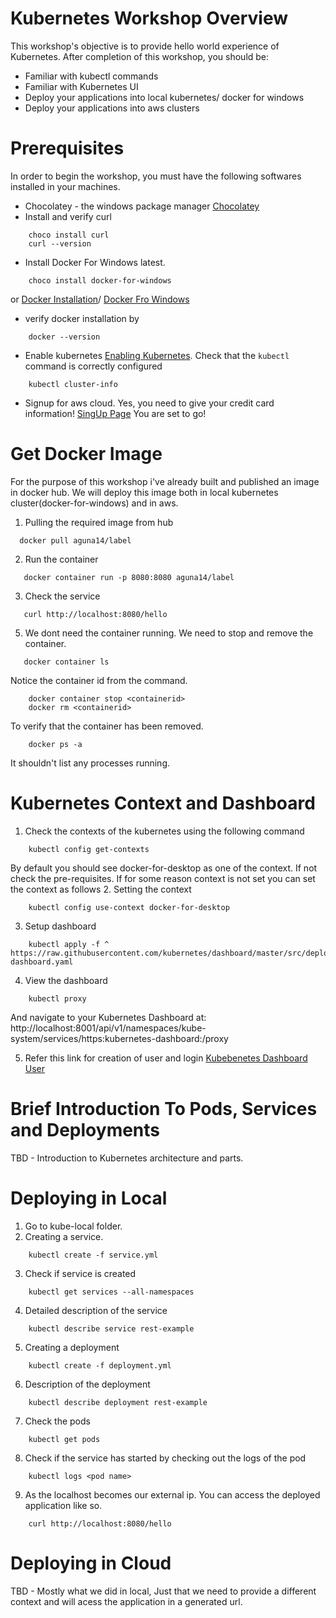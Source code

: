 Kubernetes Workshop Overview
============================

This workshop's objective is to provide hello world experience of Kubernetes. After completion of this workshop, you should be:

- Familiar with kubectl commands
- Familiar with Kubernetes UI
- Deploy your applications into local kubernetes/ docker for windows
- Deploy your applications into aws clusters

Prerequisites
=============

In order to begin the workshop, you must have the following softwares installed in your machines.
- Chocolatey - the windows package manager [Chocolatey](https://chocolatey.org/install)
- Install and verify curl
```
    choco install curl
    curl --version
```
- Install Docker For Windows latest.
```
    choco install docker-for-windows
```
 or [Docker Installation](https://docs.docker.com/docker-for-windows/install/)/ [Docker Fro Windows](https://hub.docker.com/editions/community/docker-ce-desktop-windows)
- verify docker installation by  
```
    docker --version
```
- Enable kubernetes [Enabling Kubernetes](https://docs.docker.com/docker-for-windows/#kubernetes). Check that the `kubectl` command is correctly configured
```
    kubectl cluster-info
```
- Signup for aws cloud. Yes, you need to give your credit card information! [SingUp Page](https://portal.aws.amazon.com/billing/signup#/start)
You are set to go!

Get Docker Image
================
For the purpose of this workshop i've already built and published an image in docker hub. We will deploy this image both in local kubernetes cluster(docker-for-windows) and in aws.
1. Pulling the required image from hub
 ```
   docker pull aguna14/label
 ```
2. Run the container
```
   docker container run -p 8080:8080 aguna14/label
```
3. Check the service
```
   curl http://localhost:8080/hello
```
5. We dont need the container running. We need to stop and remove the container. 
```
   docker container ls
```
Notice the container id from the command.
```
    docker container stop <containerid>
    docker rm <containerid>
```
To verify that the container has been removed.
```
    docker ps -a
```
It shouldn't list any processes running.

Kubernetes Context and Dashboard
================================
1. Check the contexts of the kubernetes using the following command
```
    kubectl config get-contexts
```
By default you should see docker-for-desktop as one of the context. If not check the pre-requisites. If for some reason context is not set you can set the context as follows
2. Setting the context
```
    kubectl config use-context docker-for-desktop
```
3. Setup dashboard
```
    kubectl apply -f ^
https://raw.githubusercontent.com/kubernetes/dashboard/master/src/deploy/alternative/kubernetes-dashboard.yaml
```
4. View the dashboard
```
    kubectl proxy
```
And navigate to your Kubernetes Dashboard at: http://localhost:8001/api/v1/namespaces/kube-system/services/https:kubernetes-dashboard:/proxy

5. Refer this link for creation of user and login [Kubebenetes Dashboard User](https://github.com/kubernetes/dashboard/wiki/Creating-sample-user)

Brief Introduction To Pods, Services and Deployments
====================================================
TBD - Introduction to Kubernetes architecture and parts.

Deploying in Local
==================
1. Go to kube-local folder.
2. Creating a service.
```
    kubectl create -f service.yml
```
3. Check if service is created
```
    kubectl get services --all-namespaces
```
4. Detailed description of the service
```
    kubectl describe service rest-example
```
5. Creating a deployment
```
    kubectl create -f deployment.yml
```
6. Description of the deployment
```
    kubectl describe deployment rest-example
```
7. Check the pods
```
    kubectl get pods
```
8. Check if the service has started by checking out the logs of the pod
```
    kubectl logs <pod name>
```
9. As the localhost becomes our external ip. You can access the deployed application like so.
```
    curl http://localhost:8080/hello
```

Deploying in Cloud
==================
TBD - Mostly what we did in local, Just that we need to provide a different context and will acess the application in a generated url.



